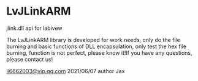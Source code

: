 # LvJLinkARM
 jlink.dll api for labivew
 
 The LvJLinkARM library  is developed for work needs, only do the file burning and basic functions of DLL encapsulation, only test the hex file burning, function is not perfect, please know it!If you have any questions, please contact us!
 
   li6662003@vip.qq.com
   2021/06/07 author Jax
